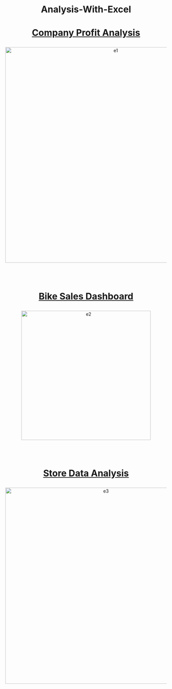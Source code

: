# <p align="Center">Analysis-With-Excel


<h1><p align="Center"><a href="https://github.com/ak0402/Analysis-With-Excel/blob/5adc11b0337a22ce6e1c1bf39c38b1fb68049e71/Excel%20Project%20-1%20-%20Company%20Profits%20Analysis.xlsx">Company Profit Analysis</a></h1>

<p align="Center">
<img width="674" alt="e1" src="https://user-images.githubusercontent.com/65899924/227515437-2551ac35-8c0b-46b1-9910-8cd3e85e0a80.png">

<br/><br/>

<h1><p align="Center"><a href="https://github.com/ak0402/Analysis-With-Excel/blob/5adc11b0337a22ce6e1c1bf39c38b1fb68049e71/Excel%20Project-2%20Bike%20sales%20Daashboard.xlsx">Bike Sales Dashboard</a></h1>

<p align="Center">
<img width="404" alt="e2" src="https://user-images.githubusercontent.com/65899924/227515604-6c22a880-233e-4add-88b4-b18652f80ade.png">

<br/><br/>
<h1><p align="Center"><a href="https://github.com/ak0402/Analysis-With-Excel/blob/5adc11b0337a22ce6e1c1bf39c38b1fb68049e71/Excel%20Project%20-3%20-%20Store%20Data%20Analysis.xlsx">Store Data Analysis</a></h1>

<p align="Center">
<img width="613" alt="e3" src="https://user-images.githubusercontent.com/65899924/227515671-ad7aa100-33d6-4363-ba5a-c53bb03c4237.png">






